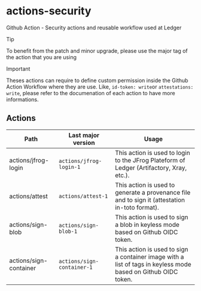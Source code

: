 # actions-security
Github Action - Security actions and reusable workflow used at Ledger

> [!TIP]
> To benefit from the patch and minor upgrade, please use the major tag of the action that you are using

> [!IMPORTANT]
> Theses actions can require to define custom permission inside the Github Action Workflow where they are use. Like, `id-token: write`or `attestations: write`, please refer to the documenation of each action to have more informations.

## Actions

| Path | Last major version | Usage |
| ------------- | ------------- | ------------- |
| actions/jfrog-login | `actions/jfrog-login-1` | This action is used to login to the JFrog Plateform of Ledger (Artifactory, Xray, etc.). |
| actions/attest | `actions/attest-1` | This action is used to generate a provenance file and to sign it (attestation in-toto format). |
| actions/sign-blob | `actions/sign-blob-1` | This action is used to sign a blob in keyless mode based on Github OIDC token. |
| actions/sign-container | `actions/sign-container-1` | This action is used to sign a container image with a list of tags in keyless mode based on Github OIDC token. |


